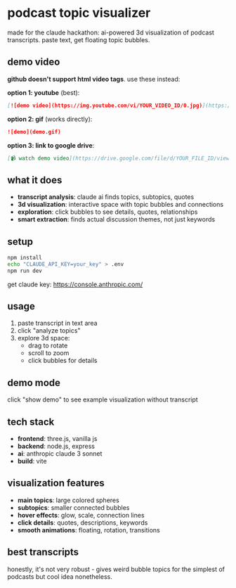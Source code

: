 # podcast topic visualizer

made for the claude hackathon: ai-powered 3d visualization of podcast transcripts. paste text, get floating topic bubbles.

## demo video

**github doesn't support html video tags**. use these instead:

**option 1: youtube** (best):
```markdown
[![demo video](https://img.youtube.com/vi/YOUR_VIDEO_ID/0.jpg)](https://youtube.com/watch?v=YOUR_VIDEO_ID)
```

**option 2: gif** (works directly):
```markdown
![demo](demo.gif)
```

**option 3: link to google drive**:
```markdown
[📹 watch demo video](https://drive.google.com/file/d/YOUR_FILE_ID/view)
```

## what it does

- **transcript analysis**: claude ai finds topics, subtopics, quotes
- **3d visualization**: interactive space with topic bubbles and connections  
- **exploration**: click bubbles to see details, quotes, relationships
- **smart extraction**: finds actual discussion themes, not just keywords

## setup

```bash
npm install
echo "CLAUDE_API_KEY=your_key" > .env
npm run dev
```

get claude key: https://console.anthropic.com/

## usage

1. paste transcript in text area
2. click "analyze topics" 
3. explore 3d space:
   - drag to rotate
   - scroll to zoom
   - click bubbles for details

## demo mode

click "show demo" to see example visualization without transcript

## tech stack

- **frontend**: three.js, vanilla js
- **backend**: node.js, express
- **ai**: anthropic claude 3 sonnet
- **build**: vite

## visualization features

- **main topics**: large colored spheres
- **subtopics**: smaller connected bubbles  
- **hover effects**: glow, scale, connection lines
- **click details**: quotes, descriptions, keywords
- **smooth animations**: floating, rotation, transitions

## best transcripts

honestly, it's not very robust - gives weird bubble topics for the simplest of podcasts but cool idea nonetheless.